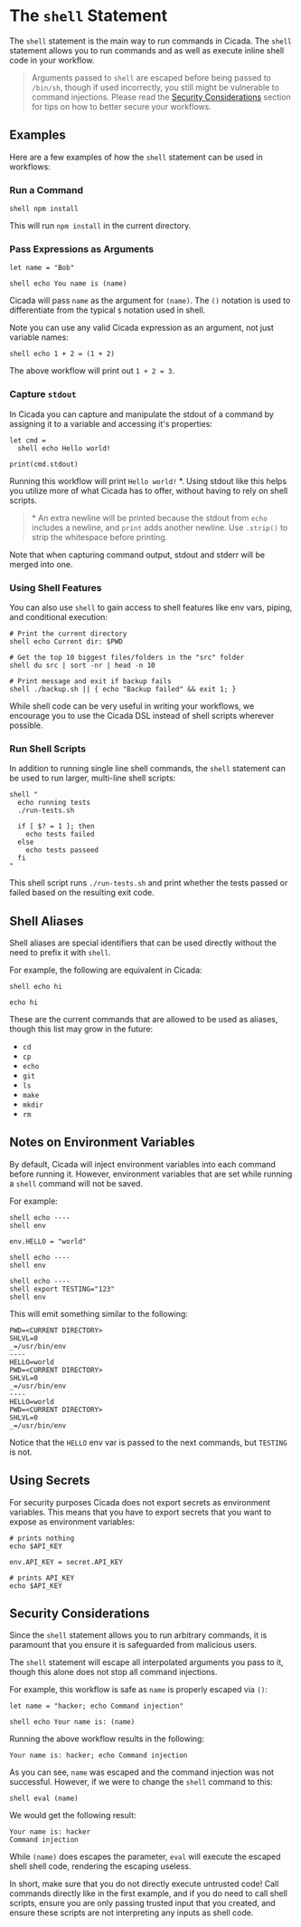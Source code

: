 # The `shell` Statement

The `shell` statement is the main way to run commands in Cicada. The `shell` statement allows you
to run commands and as well as execute inline shell code in your workflow.

> Arguments passed to `shell` are escaped before being passed to `/bin/sh`, though if used incorrectly,
> you still might be vulnerable to command injections. Please read the [Security Considerations](#security-considerations)
> section for tips on how to better secure your workflows.

## Examples

Here are a few examples of how the `shell` statement can be used in workflows:

### Run a Command

```
shell npm install
```

This will run `npm install` in the current directory.

### Pass Expressions as Arguments

```
let name = "Bob"

shell echo You name is (name)
```

Cicada will pass `name` as the argument for `(name)`. The `()` notation is used to
differentiate from the typical `$` notation used in shell.

Note you can use any valid Cicada expression as an argument, not just variable names:

```
shell echo 1 + 2 = (1 + 2)
```

The above workflow will print out `1 + 2 = 3`.

### Capture `stdout`

In Cicada you can capture and manipulate the stdout of a command by assigning it to
a variable and accessing it's properties:

```
let cmd =
  shell echo Hello world!

print(cmd.stdout)
```

Running this workflow will print `Hello world!` \*. Using stdout like this helps you
utilize more of what Cicada has to offer, without having to rely on shell scripts.

> \* An extra newline will be printed because the stdout from `echo` includes a newline, and
> `print` adds another newline. Use `.strip()` to strip the whitespace before printing.

Note that when capturing command output, stdout and stderr will be merged into one.

### Using Shell Features

You can also use `shell` to gain access to shell features like env vars, piping, and conditional
execution:

```
# Print the current directory
shell echo Current dir: $PWD

# Get the top 10 biggest files/folders in the "src" folder
shell du src | sort -nr | head -n 10

# Print message and exit if backup fails
shell ./backup.sh || { echo "Backup failed" && exit 1; }
```

While shell code can be very useful in writing your workflows, we encourage you to use the Cicada DSL
instead of shell scripts wherever possible.

### Run Shell Scripts

In addition to running single line shell commands, the `shell` statement can be used to
run larger, multi-line shell scripts:

```
shell "
  echo running tests
  ./run-tests.sh

  if [ $? = 1 ]; then
    echo tests failed
  else
    echo tests passeed
  fi
"
```

This shell script runs `./run-tests.sh` and print whether the tests passed or failed
based on the resulting exit code.

## Shell Aliases

Shell aliases are special identifiers that can be used directly without the need to prefix it with `shell`.

For example, the following are equivalent in Cicada:

```
shell echo hi

echo hi
```

These are the current commands that are allowed to be used as aliases, though this list may grow in the future:

* `cd`
* `cp`
* `echo`
* `git`
* `ls`
* `make`
* `mkdir`
* `rm`

## Notes on Environment Variables

By default, Cicada will inject environment variables into each command before running it.
However, environment variables that are set while running a `shell` command will not
be saved.

For example:

```
shell echo ----
shell env

env.HELLO = "world"

shell echo ----
shell env

shell echo ----
shell export TESTING="123"
shell env
```

This will emit something similar to the following:

```
PWD=<CURRENT DIRECTORY>
SHLVL=0
_=/usr/bin/env
----
HELLO=world
PWD=<CURRENT DIRECTORY>
SHLVL=0
_=/usr/bin/env
----
HELLO=world
PWD=<CURRENT DIRECTORY>
SHLVL=0
_=/usr/bin/env
```

Notice that the `HELLO` env var is passed to the next commands, but `TESTING`
is not.

## Using Secrets

For security purposes Cicada does not export secrets as environment variables. This
means that you have to export secrets that you want to expose as environment variables:

```
# prints nothing
echo $API_KEY

env.API_KEY = secret.API_KEY

# prints API_KEY
echo $API_KEY
```

## Security Considerations

Since the `shell` statement allows you to run arbitrary commands, it is
paramount that you ensure it is safeguarded from malicious users.

The `shell` statement will escape all interpolated arguments you pass to it,
though this alone does not stop all command injections.

For example, this workflow is safe as `name` is properly escaped via `()`:

```
let name = "hacker; echo Command injection"

shell echo Your name is: (name)
```

Running the above workflow results in the following:

```
Your name is: hacker; echo Command injection
```

As you can see, `name` was escaped and the command injection was not successful.
However, if we were to change the `shell` command to this:

```
shell eval (name)
```

We would get the following result:

```
Your name is: hacker
Command injection
```

While `(name)` does escapes the parameter, `eval` will execute the escaped
shell shell code, rendering the escaping useless.

In short, make sure that you do not directly execute untrusted code! Call commands directly
like in the first example, and if you do need to call shell scripts, ensure you are
only passing trusted input that you created, and ensure these scripts are not
interpreting any inputs as shell code.
